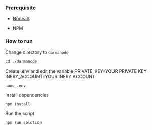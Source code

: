 ### Prerequisite

- [NodeJS](https://nodejs.org/en/)

- NPM



### How to run

Change directory to ```darmanode```

```shell
cd ./darmanode
```

Create .env and edit the variable
PRIVATE_KEY=YOUR PRIVATE KEY
INERY_ACCOUNT=YOUR INERY ACCOUNT

```shell
nano .env
```

Install dependencies

```shell
npm install
```

Run the script

```
npm run solution
```
